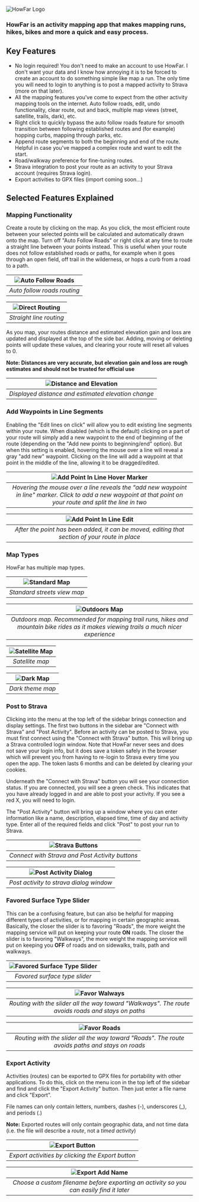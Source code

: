 ![HowFar Logo](./public/how_far_logo_complete.png)

### HowFar is an activity mapping app that makes mapping runs, hikes, bikes and more a quick and easy process.

## Key Features
- No login required! You don't need to make an account to use HowFar. I don't want your data and I know how annoying it is to be forced to create an account to do something simple like map a run. The only time you will need to login to anything is to post a mapped activity to Strava (more on that later).
- All the mapping features you've come to expect from the other activity mapping tools on the internet. Auto follow roads, edit, undo functionality, clear route, out and back, multiple map views (street, satellite, trails, dark), etc.
- Right click to quickly bypass the auto follow roads feature for smooth transition between following established routes and (for example) hopping curbs, mapping through parks, etc.
- Append route segments to both the beginning and end of the route. Helpful in case you've mapped a complex route and want to edit the start.
- Road/walkway preference for fine-tuning routes.
- Strava integration to post your route as an activity to your Strava account (requires Strava login).
- Export activities to GPX files (import coming soon...)

## Selected Features Explained
### Mapping Functionality
Create a route by clicking on the map. As you click, the most efficient route between your selected points will be calculated and automatically drawn onto the map. Turn off "Auto Follow Roads" or right click at any time to route a straight line between your points instead. This is useful when your route does not follow established roads or paths, for example when it goes through an open field, off trail in the wilderness, or hops a curb from a road to a path.

| ![Auto Follow Roads](./assets/routing.png) |
|:-:|
| *Auto follow roads routing* |

| ![Direct Routing](./assets/straight_line.png) |
|:-:|
| *Straight line routing* |

As you map, your routes distance and estimated elevation gain and loss are updated and displayed at the top of the side bar. Adding, moving or deleting points will update these values, and clearing your route will reset all values to 0.

__Note: Distances are very accurate, but elevation gain and loss are rough estimates and should not be trusted for official use__

| ![Distance and Elevation](./assets/distance_ele.png) |
|:-:|
| *Displayed distance and estimated elevation change* |

### Add Waypoints in Line Segments
Enabling the "Edit lines on click" will allow you to edit existing line segments within your route. When disabled (which is the default) clicking on a part of your route will simply add a new waypoint to the end of beginning of the route (depending on the "Add new points to beginning/end" option). But when this setting is enabled, hovering the mouse over a line will reveal a gray "add new" waypoint. Clicking on the line will add a waypoint at that point in the middle of the line, allowing it to be dragged/edited.

| ![Add Point In Line Hover Marker](./assets/add_point_in_line_marker.png) |
|:-:|
| *Hovering the mouse over a line reveals the "add new waypoint in line" marker. Click to add a new waypoint at that point on your route and split the line in two* |

| ![Add Point In Line Edit](./assets/add_new_point_in_line_edit.png) |
|:-:|
| *After the point has been added, it can be moved, editing that section of your route in place* |

###  Map Types
HowFar has multiple map types.

| ![Standard Map](./assets/standard_map.png) |
|:-:|
| *Standard streets view map* |

| ![Outdoors Map](./assets/outdoor_map.png) |
|:-:|
| *Outdoors map. Recommended for mapping trail runs, hikes and mountain bike rides as it makes viewing trails a much nicer experience* |

| ![Satellite Map](./assets/satellite_map.png) |
|:-:|
| *Satellite map* |

| ![Dark Map](./assets/dark_map.png) |
|:-:|
| *Dark theme map* |


### Post to Strava
Clicking into the menu at the top left of the sidebar brings connection and display settings. The first two buttons in the sidebar are "Connect with Strava" and "Post Activity". Before an activity can be posted to Strava, you must first connect using the "Connect with Strava" button. This will bring up a Strava controlled login window. Note that HowFar never sees and does not save your login info, but it does save a token safely in the browser which will prevent you from having to re-login to Strava every time you open the app. The token lasts 6 months and can be deleted by clearing your cookies.

Underneath the "Connect with Strava" button you will see your connection status. If you are connected, you will see a green check. This indicates that you have already logged in and are able to post your activity. If you see a red X, you will need to login.

The "Post Activity" button will bring up a window where you can enter information like a name, description, elapsed time, time of day and activity type. Enter all of the required fields and click "Post" to post your run to Strava.

| ![Strava Buttons](./assets/strava_buttons.png) |
|:-:|
| *Connect with Strava and Post Activity buttons* |


| ![Post Activity Dialog](./assets/post_dialog.png) |
|:-:|
| *Post activity to strava dialog window* |

### Favored Surface Type Slider
This can be a confusing feature, but can also be helpful for mapping different types of activities, or for mapping in certain geographic areas. Basically, the closer the slider is to favoring "Roads", the more weight the mapping service will put on keeping your route **ON** roads. The closer the slider is to favoring "Walkways", the more weight the mapping service will put on keeping you **OFF** of roads and on sidewalks, trails, path and walkways.

| ![Favored Surface Type Slider](./assets/favor_slider.png) |
|:-:|
| *Favored surface type slider* |

| ![Favor Walways](./assets/favor_walkways.png) |
|:-:|
| *Routing with the slider all the way toward "Walkways". The route avoids roads and stays on paths* |

| ![Favor Roads](./assets/favor_roads.png) |
|:-:|
| *Routing with the slider all the way toward "Roads". The route avoids paths and stays on roads* |

### Export Activity
Activities (routes) can be exported to GPX files for portability with other applications. To do this, click on the menu icon in the top left of the sidebar and find and click the "Export Activity" button. Then just enter a file name and click "Export".

File names can only contain letters, numbers, dashes (-), underscores (_), and periods (.)

__Note:__ Exported routes will only contain geographic data, and not time data (i.e. the file will describe a *route*, not a *timed activity*)

| ![Export Button](./assets/import_export_btn.png) |
|:-:|
| *Export activities by clicking the Export button* |

| ![Export Add Name](./assets/export_add_name.png) |
|:-:|
| *Choose a custom filename before exporting an activity so you can easily find it later* |